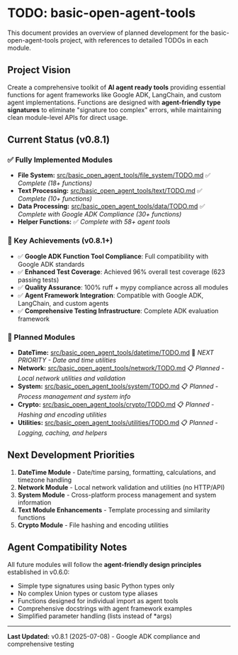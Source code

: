 # TODO: basic-open-agent-tools

This document provides an overview of planned development for the basic-open-agent-tools project, with references to detailed TODOs in each module.

## Project Vision

Create a comprehensive toolkit of **AI agent ready tools** providing essential functions for agent frameworks like Google ADK, LangChain, and custom agent implementations. Functions are designed with **agent-friendly type signatures** to eliminate "signature too complex" errors, while maintaining clean module-level APIs for direct usage.

## Current Status (v0.8.1)

### ✅ Fully Implemented Modules

- **File System:** [src/basic_open_agent_tools/file_system/TODO.md](src/basic_open_agent_tools/file_system/TODO.md) ✅ *Complete (18+ functions)*
- **Text Processing:** [src/basic_open_agent_tools/text/TODO.md](src/basic_open_agent_tools/text/TODO.md) ✅ *Complete (10+ functions)*
- **Data Processing:** [src/basic_open_agent_tools/data/TODO.md](src/basic_open_agent_tools/data/TODO.md) ✅ *Complete with Google ADK Compliance (30+ functions)*
- **Helper Functions:** ✅ *Complete with 58+ agent tools*

### 🎯 Key Achievements (v0.8.1+)
- ✅ **Google ADK Function Tool Compliance**: Full compatibility with Google ADK standards
- ✅ **Enhanced Test Coverage**: Achieved 96% overall test coverage (623 passing tests)
- ✅ **Quality Assurance**: 100% ruff + mypy compliance across all modules
- ✅ **Agent Framework Integration**: Compatible with Google ADK, LangChain, and custom agents
- ✅ **Comprehensive Testing Infrastructure**: Complete ADK evaluation framework


### 🚧 Planned Modules

- **DateTime:** [src/basic_open_agent_tools/datetime/TODO.md](src/basic_open_agent_tools/datetime/TODO.md) 🚧 *NEXT PRIORITY - Date and time utilities*
- **Network:** [src/basic_open_agent_tools/network/TODO.md](src/basic_open_agent_tools/network/TODO.md) 📋 *Planned - Local network utilities and validation*
- **System:** [src/basic_open_agent_tools/system/TODO.md](src/basic_open_agent_tools/system/TODO.md) 📋 *Planned - Process management and system info*
- **Crypto:** [src/basic_open_agent_tools/crypto/TODO.md](src/basic_open_agent_tools/crypto/TODO.md) 📋 *Planned - Hashing and encoding utilities*
- **Utilities:** [src/basic_open_agent_tools/utilities/TODO.md](src/basic_open_agent_tools/utilities/TODO.md) 📋 *Planned - Logging, caching, and helpers*

## Next Development Priorities

1. **DateTime Module** - Date/time parsing, formatting, calculations, and timezone handling
2. **Network Module** - Local network validation and utilities (no HTTP/API)
3. **System Module** - Cross-platform process management and system information
4. **Text Module Enhancements** - Template processing and similarity functions
5. **Crypto Module** - File hashing and encoding utilities

## Agent Compatibility Notes

All future modules will follow the **agent-friendly design principles** established in v0.6.0:
- Simple type signatures using basic Python types only
- No complex Union types or custom type aliases
- Functions designed for individual import as agent tools
- Comprehensive docstrings with agent framework examples
- Simplified parameter handling (lists instead of *args)

---

**Last Updated:** v0.8.1 (2025-07-08) - Google ADK compliance and comprehensive testing
